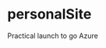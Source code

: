 # personalSite
Practical launch to go Azure


<!-- Security scan triggered at 2025-10-08 08:50:46 -->